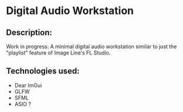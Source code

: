 # Digital Audio Workstation

## Description:

Work in progress: A minimal digital audio workstation similar to just the "playlist" feature of Image Line's FL Studio.

## Technologies used:

* Dear ImGui
* GLFW
* SFML
* ASIO ?
